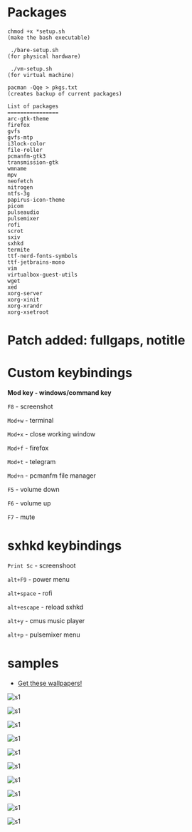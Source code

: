 # Packages

```
chmod +x *setup.sh
(make the bash executable)

 ./bare-setup.sh
(for physical hardware)                
 
 ./vm-setup.sh
(for virtual machine)

pacman -Qqe > pkgs.txt 
(creates backup of current packages)
```

```
List of packages
================
arc-gtk-theme
firefox
gvfs
gvfs-mtp
i3lock-color
file-roller
pcmanfm-gtk3 
transmission-gtk
wmname
mpv
neofetch
nitrogen
ntfs-3g
papirus-icon-theme
picom
pulseaudio
pulsemixer 
rofi
scrot
sxiv
sxhkd
termite
ttf-nerd-fonts-symbols 
ttf-jetbrains-mono
vim
virtualbox-guest-utils
wget
xed
xorg-server
xorg-xinit
xorg-xrandr
xorg-xsetroot
```
# **Patch added: fullgaps, notitle**

# **Custom keybindings**

**Mod key - windows/command key**


```F8``` - screenshot

```Mod+w``` - terminal

```Mod+x``` - close working window

```Mod+f``` - firefox

```Mod+t``` - telegram

```Mod+n``` - pcmanfm file manager

```F5``` - volume down

```F6``` - volume up

```F7``` - mute

# **sxhkd keybindings**

```Print Sc``` - screenshoot

```alt+F9``` - power menu

```alt+space``` - rofi

```alt+escape``` - reload sxhkd

```alt+y``` - cmus music player

```alt+p``` - pulsemixer menu




# samples 

- [Get these wallpapers!](https://github.com/nebulaxyz/wallpapers) 

![s1](https://raw.githubusercontent.com/nebulaxyz/wallpapers/master/samples/2020-09-01-215940_1360x768_scrot.png)

![s1](https://raw.githubusercontent.com/nebulaxyz/wallpapers/master/samples/2020-09-01-215930_1360x768_scrot.png)

![s1](https://raw.githubusercontent.com/nebulaxyz/wallpapers/master/samples/Screenshot%20from%202020-08-28%2019-01-12.png)

![s1](https://raw.githubusercontent.com/nebulaxyz/wallpapers/master/samples/2020-08-30-231101_1360x768_scrot.png)

![s1](https://raw.githubusercontent.com/nebulaxyz/wallpapers/master/samples/Screenshot%20from%202020-08-28%2019-03-07.png)

![s1](https://raw.githubusercontent.com/nebulaxyz/wallpapers/master/samples/2020-08-30-230743_1360x768_scrot.png)

![s1](https://raw.githubusercontent.com/nebulaxyz/wallpapers/master/samples/Screenshot%20from%202020-08-28%2019-03-47.png)

![s1](https://raw.githubusercontent.com/nebulaxyz/wallpapers/master/samples/2020-08-30-231026_1360x768_scrot.png)

![s1](https://raw.githubusercontent.com/nebulaxyz/wallpapers/master/samples/Screenshot%20from%202020-08-28%2019-04-54.png)

![s1](https://raw.githubusercontent.com/nebulaxyz/wallpapers/master/samples/2020-08-30-231126_1360x768_scrot.png)

